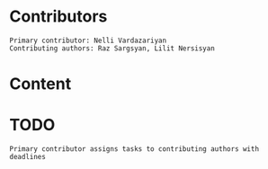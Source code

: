   # Contributors
    Primary contributor: Nelli Vardazariyan
    Contributing authors: Raz Sargsyan, Lilit Nersisyan
  # Content  
  # TODO
    Primary contributor assigns tasks to contributing authors with deadlines

